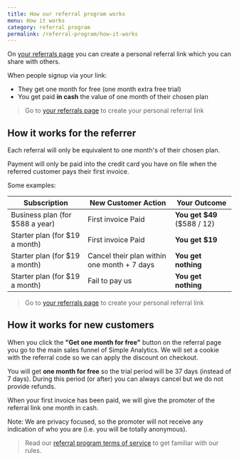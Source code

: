 ```yaml
---
title: How our referral program works
menu: How it works
category: referral program
permalink: /referral-program/how-it-works
---
```


On [your referrals page](https://simpleanalytics.com/account/referrals) you can create a personal referral link which you can share with others.

When people signup via your link:

- They get one month for free (one month extra free trial)
- You get paid **in cash** the value of one month of their chosen plan

> Go to [your referrals page](https://simpleanalytics.com/account/referrals) to create your personal referral link

## How it works for the referrer

Each referral will only be equivalent to one month's of their chosen plan.

Payment will only be paid into the credit card you have on file when the referred customer pays their first invoice.

Some examples:

| Subscription                     | New Customer Action                         | Your Outcome                  |
| -------------------------------- | ------------------------------------------- | ----------------------------- |
| Business plan (for \$588 a year) | First invoice Paid                          | **You get \$49** (\$588 / 12) |
| Starter plan (for \$19 a month)  | First invoice Paid                          | **You get \$19**              |
| Starter plan (for \$19 a month)  | Cancel their plan within one month + 7 days | **You get nothing**           |
| Starter plan (for \$19 a month)  | Fail to pay us                              | **You get nothing**           |

> Go to [your referrals page](https://simpleanalytics.com/account/referrals) to create your personal referral link

## How it works for new customers

When you click the **"Get one month for free"** button on the referral page you go to the main sales funnel of Simple Analytics. We will set a cookie with the referral code so we can apply the discount on checkout.

You will get **one month for free** so the trial period will be 37 days (instead of 7 days). During this period (or after) you can always cancel but we do not provide refunds.

When your first invoice has been paid, we will give the promoter of the referral link one month in cash.

Note: We are privacy focused, so the promoter will not receive any indication of who you are (i.e. you will be totally anonymous).

> Read our [referral program terms of service](/referral-program/terms-of-service) to get familiar with our rules.
